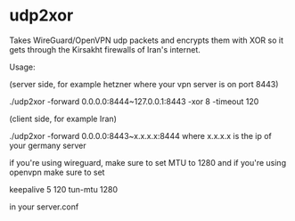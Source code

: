 # udp2xor

Takes WireGuard/OpenVPN udp packets and encrypts them with XOR so it gets through the Kirsakht firewalls of Iran's internet.

Usage:

(server side, for example hetzner where your vpn server is on port 8443)

./udp2xor -forward 0.0.0.0:8444~127.0.0.1:8443 -xor 8 -timeout 120

(client side, for example Iran)

./udp2xor -forward 0.0.0.0:8443~x.x.x.x:8444 where x.x.x.x is the ip of your germany server

if you're using wireguard, make sure to set MTU to 1280 and if you're using openvpn make sure to set

keepalive 5 120
tun-mtu 1280

in your server.conf
